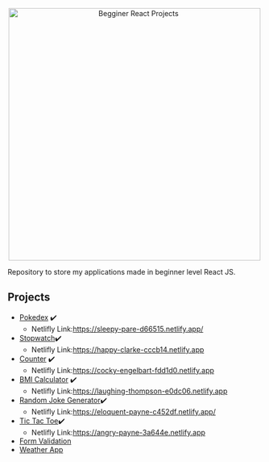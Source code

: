 

<p align="center">
    <img src="https://instagram.fjdo1-2.fna.fbcdn.net/v/t51.2885-15/e35/95775878_673774256527842_7063431203719687976_n.jpg?_nc_ht=instagram.fjdo1-2.fna.fbcdn.net&_nc_cat=106&_nc_ohc=E8BGMALkekQAX-So_gq&oh=c40e447cd5009ca9a42067d77964fcac&oe=5EF3D424" alt="Begginer React Projects" width="500" height="500">
</p>


Repository to store my applications made in beginner level React JS.
## Projects
- [Pokedex](https://github.com/danielnoliveira/Pokedex) :heavy_check_mark:
    - Netlifly Link:https://sleepy-pare-d66515.netlify.app/
- [Stopwatch](https://github.com/danielnoliveira/Eight-ReactJS-Projects-Begginers/tree/master/stopwatch):heavy_check_mark:
    - Netlifly Link:https://happy-clarke-cccb14.netlify.app
- [Counter](https://github.com/danielnoliveira/Eight-ReactJS-Projects-Begginers/tree/master/counter) :heavy_check_mark:
    - Netlifly Link:https://cocky-engelbart-fdd1d0.netlify.app
- [BMI Calculator](https://github.com/danielnoliveira/Eight-ReactJS-Projects-Begginers/tree/master/bmicalculator) :heavy_check_mark:
    - Netlifly Link:https://laughing-thompson-e0dc06.netlify.app
- [Random Joke Generator](https://github.com/danielnoliveira/Eight-ReactJS-Projects-Begginers/tree/master/randomjokegenerator):heavy_check_mark:
    - Netlifly Link:https://eloquent-payne-c452df.netlify.app/
- [Tic Tac Toe](https://github.com/danielnoliveira/Eight-ReactJS-Projects-Begginers/tree/master/tictactoe):heavy_check_mark:
    - Netlifly Link:https://angry-payne-3a644e.netlify.app
- [Form Validation]()
- [Weather App]()
